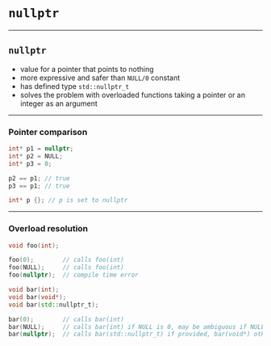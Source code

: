 <!-- .slide: data-background="#111111" -->
# `nullptr`

___

## `nullptr`

* <!-- .element: class="fragment fade-in" --> value for a pointer that points to nothing
* <!-- .element: class="fragment fade-in" --> more expressive and safer than <code>NULL/0</code> constant
* <!-- .element: class="fragment fade-in" --> has defined type <code>std::nullptr_t</code>
* <!-- .element: class="fragment fade-in" --> solves the problem with overloaded functions taking a pointer or an integer as an argument

___

### Pointer comparison

```cpp
int* p1 = nullptr;
int* p2 = NULL;
int* p3 = 0;

p2 == p1; // true
p3 == p1; // true

int* p {}; // p is set to nullptr
```

___

### Overload resolution

```cpp
void foo(int);

foo(0);        // calls foo(int)
foo(NULL);     // calls foo(int)
foo(nullptr);  // compile time error
```

```cpp
void bar(int);
void bar(void*);
void bar(std::nullptr_t);

bar(0);        // calls bar(int)
bar(NULL);     // calls bar(int) if NULL is 0, may be ambiguous if NULL is 0L
bar(nullptr);  // calls bar(std::nullptr_t) if provided, bar(void*) otherwise
```

